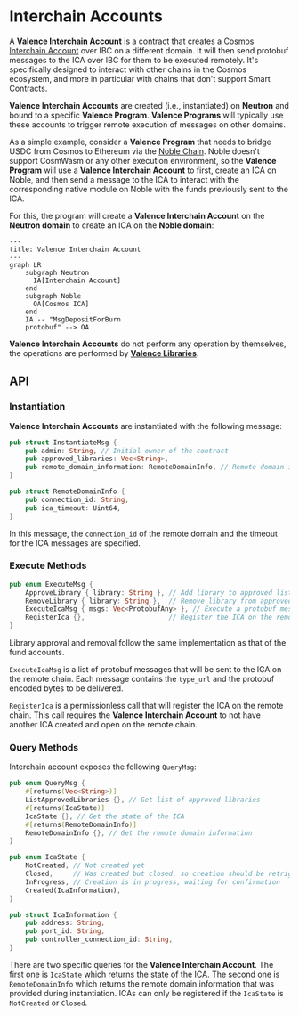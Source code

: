 # Interchain Accounts

A **Valence Interchain Account** is a contract that creates a [Cosmos Interchain Account](https://ibc.cosmos.network/v8/apps/interchain-accounts/overview/) over IBC on a different domain. It will then send protobuf messages to the ICA over IBC for them to be executed remotely. It's specifically designed to interact with other chains in the Cosmos ecosystem, and more in particular with chains that don't support Smart Contracts.

**Valence Interchain Accounts** are created (i.e., instantiated) on **Neutron** and bound to a specific **Valence Program**. **Valence Programs** will typically use these accounts to trigger remote execution of messages on other domains.

As a simple example, consider a **Valence Program** that needs to bridge USDC from Cosmos to Ethereum via the [Noble Chain](https://www.noble.xyz/). Noble doesn't support CosmWasm or any other execution environment, so the **Valence Program** will use a **Valence Interchain Account** to first, create an ICA on Noble, and then send a message to the ICA to interact with the corresponding native module on Noble with the funds previously sent to the ICA.

For this, the program will create a **Valence Interchain Account** on the **Neutron domain** to create an ICA on the **Noble domain**:

```mermaid
---
title: Valence Interchain Account
---
graph LR
    subgraph Neutron
      IA[Interchain Account]
    end
    subgraph Noble
      OA[Cosmos ICA]
    end
    IA -- "MsgDepositForBurn
    protobuf" --> OA
```

**Valence Interchain Accounts** do not perform any operation by themselves, the operations are performed by **[Valence Libraries](../components/libraries_and_functions.md)**.

## API

### Instantiation

**Valence Interchain Accounts** are instantiated with the following message:

```rust
pub struct InstantiateMsg {
    pub admin: String, // Initial owner of the contract
    pub approved_libraries: Vec<String>,
    pub remote_domain_information: RemoteDomainInfo, // Remote domain information required to register the ICA and send messages to it
}

pub struct RemoteDomainInfo {
    pub connection_id: String,
    pub ica_timeout: Uint64,
}
```

In this message, the `connection_id` of the remote domain and the timeout for the ICA messages are specified.

### Execute Methods

```rust
pub enum ExecuteMsg {
    ApproveLibrary { library: String }, // Add library to approved list (only admin)
    RemoveLibrary { library: String },  // Remove library from approved list (only admin)
    ExecuteIcaMsg { msgs: Vec<ProtobufAny> }, // Execute a protobuf message on the ICA
    RegisterIca {},                     // Register the ICA on the remote chain
}
```

Library approval and removal follow the same implementation as that of the fund accounts.

`ExecuteIcaMsg` is a list of protobuf messages that will be sent to the ICA on the remote chain. Each message contains
the `type_url` and the protobuf encoded bytes to be delivered.

`RegisterIca` is a permissionless call that will register the ICA on the remote chain. This call requires the
**Valence Interchain Account** to not have another ICA created and open on the remote chain.

### Query Methods

Interchain account exposes the following `QueryMsg`:

```rust
pub enum QueryMsg {
    #[returns(Vec<String>)]
    ListApprovedLibraries {}, // Get list of approved libraries
    #[returns(IcaState)]
    IcaState {}, // Get the state of the ICA
    #[returns(RemoteDomainInfo)]
    RemoteDomainInfo {}, // Get the remote domain information
}

pub enum IcaState {
    NotCreated, // Not created yet
    Closed,     // Was created but closed, so creation should be retriggered
    InProgress, // Creation is in progress, waiting for confirmation
    Created(IcaInformation),
}

pub struct IcaInformation {
    pub address: String,
    pub port_id: String,
    pub controller_connection_id: String,
}
```

There are two specific queries for the **Valence Interchain Account**. The first one is `IcaState` which returns the state of the ICA. The second one is `RemoteDomainInfo` which returns the remote domain information that was provided during instantiation.
ICAs can only be registered if the `IcaState` is `NotCreated` or `Closed`.
